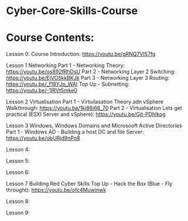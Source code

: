 # Cyber-Core-Skills-Course


# Course Contents:

Lesson 0: Course Introduction: https://youtu.be/gRNQ7VI57fg

Lesson 1 Networking
Part 1 - Networking Theory: https://youtu.be/os892fRhDsU
Part 2 - Networking Layer 2 Switching: https://youtu.be/EjVO5kkBKJk
Part 3 - Networking Layer 3 Routing: https://youtu.be/_f18YJp_WAI
Top Up - Subnetting: https://youtu.be/-1IRVt5mke0

Lesson 2 Virtualisation
Part 1 - Virtuilasation Theory adn vSphere Walkthrough: https://youtu.be/1kj88i68_70
Part 2 - Virtualisation Lets get practical (ESXI Server and vSphere): https://youtu.be/Gjt-PDhIkog



Lesson 3 Windows, Windows Domains and Microsooft Active Directories
Part 1 - Windows AD - Building a host DC and file Server: https://youtu.be/obURjd9nPo8

Lesson 4:

Lesson 5:

Lesson 6:

Lesson 7 Building Red Cyber Skills
Top Up - Hack the Box (Blue - Fly throught): https://youtu.be/ofc4Muwinwk

Lesson 8:

Lesson 9:
